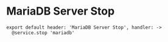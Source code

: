 
# MariaDB Server Stop

    export default header: 'MariaDB Server Stop', handler: ->
      @service.stop 'mariadb'
